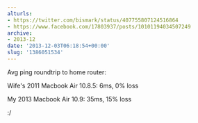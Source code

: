 ```yaml
---
alturls:
- https://twitter.com/bismark/status/407755807124516864
- https://www.facebook.com/17803937/posts/10101194034507249
archive:
- 2013-12
date: '2013-12-03T06:18:54+00:00'
slug: '1386051534'
---
```


Avg ping roundtrip to home router:

Wife's 2011 Macbook Air 10.8.5: 6ms, 0% loss

My 2013 Macbook Air 10.9: 35ms, 15% loss

:/

